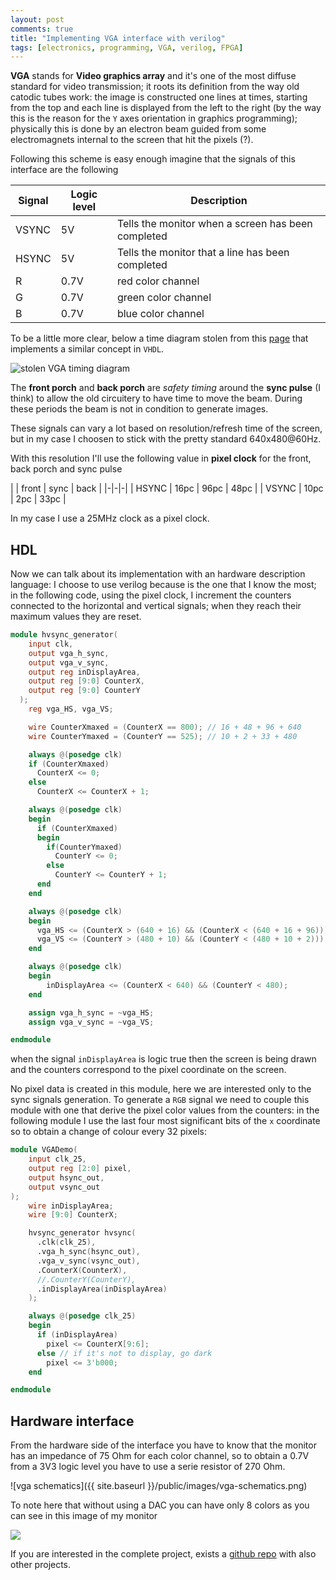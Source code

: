 ```yaml
---
layout: post
comments: true
title: "Implementing VGA interface with verilog"
tags: [electronics, programming, VGA, verilog, FPGA]
---
```


**VGA** stands for **Video graphics array** and it's one of the most
diffuse standard for video transmission; it roots its definition from
the way old catodic tubes work: the image is constructed one lines at times,
starting from the top and each line is displayed from the left to the right
(by the way this is the reason for the ``Y`` axes orientation in graphics
programming); physically this is done
by an electron beam guided from some electromagnets internal to the screen that hit the
pixels (?).

Following this scheme is easy enough imagine that the signals of this interface are the following

| Signal | Logic level | Description |
|--------|-------------|-------------|
| VSYNC  | 5V          | Tells the monitor when a screen has been completed |
| HSYNC  | 5V | Tells the monitor that a line has been completed |
| R      | 0.7V | red color channel |
| G | 0.7V | green color channel |
| B | 0.7V | blue color channel |

To be a little more clear, below a time diagram stolen from this [page](https://eewiki.net/pages/viewpage.action?pageId=15925278)
that implements a similar concept in ``VHDL``.

![stolen VGA timing diagram](https://eewiki.net/download/attachments/15925278/signal_timing_diagram.jpg?version=1&modificationDate=1368220404290&api=v2)

The **front porch** and **back porch** are _safety timing_ around the **sync pulse**
(I think) to allow the old circuitery to have time to move the beam. During these periods
the beam is not in condition to generate images.

These signals can vary a lot based on resolution/refresh time of the
screen, but in my case I choosen to stick with the pretty standard 640x480@60Hz.

With this resolution I'll use the following value in **pixel clock** for the front, back porch
and sync pulse

| | front | sync | back |
|-|-|-|
| HSYNC |  16pc | 96pc | 48pc |
| VSYNC |  10pc | 2pc | 33pc |

In my case I use a 25MHz clock as a pixel clock.

## HDL

Now we can talk about its implementation with an hardware description language: I choose
to use verilog because is the one that I know the most; in the following code, using the pixel clock,
I increment the counters connected to the horizontal and vertical signals; when they reach
their maximum values they are reset.

```verilog
module hvsync_generator(
    input clk,
    output vga_h_sync,
    output vga_v_sync,
    output reg inDisplayArea,
    output reg [9:0] CounterX,
    output reg [9:0] CounterY
  );
    reg vga_HS, vga_VS;

    wire CounterXmaxed = (CounterX == 800); // 16 + 48 + 96 + 640
    wire CounterYmaxed = (CounterY == 525); // 10 + 2 + 33 + 480

    always @(posedge clk)
    if (CounterXmaxed)
      CounterX <= 0;
    else
      CounterX <= CounterX + 1;

    always @(posedge clk)
    begin
      if (CounterXmaxed)
      begin
        if(CounterYmaxed)
          CounterY <= 0;
        else
          CounterY <= CounterY + 1;
      end
    end

    always @(posedge clk)
    begin
      vga_HS <= (CounterX > (640 + 16) && (CounterX < (640 + 16 + 96)));   // active for 96 clocks
      vga_VS <= (CounterY > (480 + 10) && (CounterY < (480 + 10 + 2)));   // active for 2 clocks
    end

    always @(posedge clk)
    begin
        inDisplayArea <= (CounterX < 640) && (CounterY < 480);
    end

    assign vga_h_sync = ~vga_HS;
    assign vga_v_sync = ~vga_VS;

endmodule
```

when the signal ``inDisplayArea`` is logic true then the screen
is being drawn and the counters correspond to the pixel coordinate
on the screen.

No pixel data is created in this module, here
we are interested only to the sync signals generation. To generate a ``RGB``
signal we need to couple this module with one that derive the pixel color
values from the counters: in the following module I use the last four
most significant bits of the ``x`` coordinate so to obtain a change of colour every 32 pixels:

```verilog
module VGADemo(
    input clk_25,
    output reg [2:0] pixel,
    output hsync_out,
    output vsync_out
);
    wire inDisplayArea;
    wire [9:0] CounterX;

    hvsync_generator hvsync(
      .clk(clk_25),
      .vga_h_sync(hsync_out),
      .vga_v_sync(vsync_out),
      .CounterX(CounterX),
      //.CounterY(CounterY),
      .inDisplayArea(inDisplayArea)
    );

    always @(posedge clk_25)
    begin
      if (inDisplayArea)
        pixel <= CounterX[9:6];
      else // if it's not to display, go dark
        pixel <= 3'b000;
    end

endmodule
```

## Hardware interface

From the hardware side of the interface you have to know that the monitor
has an impedance of 75 Ohm for each color channel, so to obtain a 0.7V from
a 3V3 logic level you have to use a serie resistor of 270 Ohm.

![vga schematics]({{ site.baseurl }}/public/images/vga-schematics.png)

To note here that without using a DAC you can have only 8 colors as
you can see in this image of my monitor

![](https://github.com/gipi/electronics-notes/raw/master/fpga/mojo/VGA/monitor-rainbow.png)

If you are interested in the complete project, exists a [github repo](https://github.com/gipi/electronics-notes/tree/master/fpga/mojo/VGA)
with also other projects.
